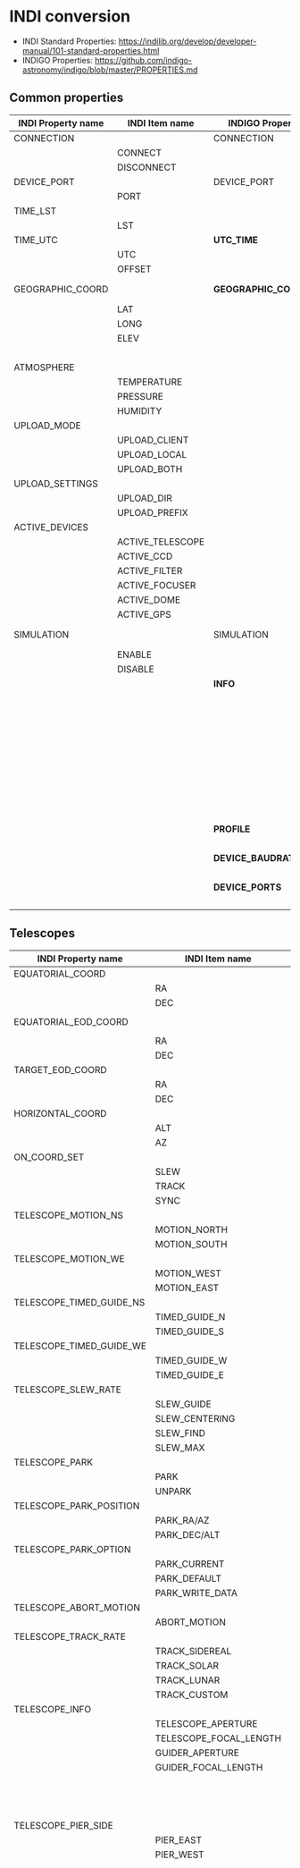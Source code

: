 # INDI conversion

* INDI Standard Properties: <https://indilib.org/develop/developer-manual/101-standard-properties.html>
* INDIGO Properties: <https://github.com/indigo-astronomy/indigo/blob/master/PROPERTIES.md>

## Common properties

| INDI Property name | INDI Item name | INDIGO Property name | INDIGO Item name | Note |
| ---- | ---- | ---- | ---- | ---- |
| CONNECTION | | CONNECTION | | - |
| | CONNECT | | **CONNECTED** | CONNECT **ED** |
| | DISCONNECT | | **DISCONNECTED** | DISCONNECT **ED** |
| DEVICE_PORT | | DEVICE_PORT | | |
| | PORT | | PORT | |
| TIME_LST | | | | |
| | LST | | | |
| TIME_UTC | | **UTC_TIME** | | **rename!** |
| | UTC | | **TIME** | **rename!** |
| | OFFSET | | OFFSET | |
| GEOGRAPHIC_COORD | | **GEOGRAPHIC_COORDINATES** | | GEOGRAPHIC_COORD **INATES** |
| | LAT | | LATITUDE | LAT **ITUDE** |
| | LONG | | LONGITUDE | LONG **ITUDE** |
| | ELEV | | ELEVATION | ELEV **ATION** |
| | | | ACCURACY | **new!** |
| ATMOSPHERE | | | | |
| | TEMPERATURE | | | |
| | PRESSURE | | | |
| | HUMIDITY | | | |
| UPLOAD_MODE | | | | |
| | UPLOAD_CLIENT | | | |
| | UPLOAD_LOCAL | | | |
| | UPLOAD_BOTH | | | |
| UPLOAD_SETTINGS | | | | |
| | UPLOAD_DIR | | | |
| | UPLOAD_PREFIX | | | |
| ACTIVE_DEVICES | | | | |
| | ACTIVE_TELESCOPE | | | |
| | ACTIVE_CCD | | | |
| | ACTIVE_FILTER | | | |
| | ACTIVE_FOCUSER | | | |
| | ACTIVE_DOME | | | |
| | ACTIVE_GPS | | | |
| SIMULATION | | SIMULATION | | (INDI: not documented) |
| | ENABLE | | **ENABLED** | ENABLE **D** |
| | DISABLE | | **DISABLED** | DISABLE **D** |
| | | **INFO** | | **new!** |
| | | | DEVICE_NAME | |
| | | | DEVICE_VERSION | |
| | | | DEVICE_INTERFACE | |
| | | | FRAMEWORK_NAME | |
| | | | FRAMEWORK_VERSION | |
| | | | DEVICE_MODEL | |
| | | | DEVICE_FIRMWARE_REVISION | |
| | | | DEVICE_HARDWARE_REVISION | |
| | | | DEVICE_SERIAL_NUMBER | |
| | | **PROFILE** | | **new!** |
| | | | PROFILE_0,... | |
| | | **DEVICE_BAUDRATE** | | **new!** |
| | | | BAUDRATE | |
| | | **DEVICE_PORTS** | | **new!** |
| | | | valid serial port name | |

## Telescopes

| INDI Property name | INDI Item name | INDIGO Property name | INDIGO Item name | Note |
| ---- | ---- | ---- | ---- | ---- |
| EQUATORIAL_COORD | | **MOUNT_EQUATORIAL_COORDINATES** | | **rename!** |
| | RA | | RA | |
| | DEC | | DEC | |
| EQUATORIAL_EOD_COORD | | | | use `MOUNT_EQUATORIAL_COORDINATES` |
| | RA | | | |
| | DEC | | | |
| TARGET_EOD_COORD | | | | ? |
| | RA | | | |
| | DEC | | | |
| HORIZONTAL_COORD | | **MOUNT_HORIZONTAL_COORDINATES** | | **rename!** |
| | ALT | | ALT | |
| | AZ | | AZ | |
| ON_COORD_SET | | **MOUNT_ON_COORDINATES_SET** | | **rename!** |
| | SLEW | | SLEW | |
| | TRACK | | TRACK | |
| | SYNC | | SYNC | |
| TELESCOPE_MOTION_NS | | **MOUNT_MOTION_DEC** | | **rename!** |
| | MOTION_NORTH | | **NORTH** | remove `MOTION_` |
| | MOTION_SOUTH | | **SOUTH** | remove `MOTION_` |
| TELESCOPE_MOTION_WE | | **MOUNT_MOTION_RA** | | **rename!** |
| | MOTION_WEST | | **WEST** | remove `MOTION_` |
| | MOTION_EAST | | **EAST** | remove `MOTION_` |
| TELESCOPE_TIMED_GUIDE_NS | | **GUIDER_GUIDE_DEC** | | **rename!** |
| | TIMED_GUIDE_N | | **NORTH** | **rename!** |
| | TIMED_GUIDE_S | | **SOUTH** | **rename!** |
| TELESCOPE_TIMED_GUIDE_WE | | **GUIDER_GUID_RA** | | **rename!** |
| | TIMED_GUIDE_W | | **WEST** | **rename!** |
| | TIMED_GUIDE_E | | **EAST** | **rename!** |
| TELESCOPE_SLEW_RATE | | **MOUNT_SLEW_RATE** | | **rename!** |
| | SLEW_GUIDE | | **GUIDE** | remove `SLEW_` |
| | SLEW_CENTERING | | **CENTERING** | remove `SLEW_` |
| | SLEW_FIND | | **FIND** | remove `SLEW_` |
| | SLEW_MAX | | **MAX** | remove `SLEW_` |
| TELESCOPE_PARK | | **MOUNT_PARK** | | **rename!** |
| | PARK | | **PARKED** | PARK **ED** |
| | UNPARK | | **UNPARKED** | UNPARK **ED** |
| TELESCOPE_PARK_POSITION | | **MOUNT_PARK_POSITION** | | **rename!** |
| | PARK_RA/AZ | | **RA** | remove `PARK_` |
| | PARK_DEC/ALT | | **DEC** | remove `PARK_` |
| TELESCOPE_PARK_OPTION | | **MOUNT_PARK_SET** | | **rename!** |
| | PARK_CURRENT | | **CURRENT** | **rename!** |
| | PARK_DEFAULT | | **DEFAULT** | **rename!** |
| | PARK_WRITE_DATA | | | |
| TELESCOPE_ABORT_MOTION | | **MOUNT_ABORT_MOTION** | | **rename!** |
| | ABORT_MOTION | | ABORT_MOTION | |
| TELESCOPE_TRACK_RATE | | **MOUNT_TRACK_RATE** | | **rename!** |
| | TRACK_SIDEREAL | | **SIDEREAL** | remove `TRACK_` |
| | TRACK_SOLAR | | **SOLAR** | remove `TRACK_` |
| | TRACK_LUNAR | | **LUNAR** | remove `TRACK_` |
| | TRACK_CUSTOM | | | |
| TELESCOPE_INFO | | **MOUNT_INFO** | | **rename!** |
| | TELESCOPE_APERTURE | | | |
| | TELESCOPE_FOCAL_LENGTH | | | |
| | GUIDER_APERTURE | | | |
| | GUIDER_FOCAL_LENGTH | | | |
| | | | MODEL | **new!** |
| | | | VENDOR | **new!** |
| | | | FIRMWARE_VERSION | **new!** |
| TELESCOPE_PIER_SIDE | | **MOUNT_SIDE_OF_PIER | | **rename!** |
| | PIER_EAST | | **EAST** | remove `PIER_` |
| | PIER_WEST | | **WEST** | remove `PIER_` |
| | | **MOUNT_LST_TIME** | | **new!** |
| | | | TIME | |
| | | **MOUNT_SET_HOST_TIME** | | **new!** |
| | | | SET | |
| | | **MOUNT_TRACKING** | | **new!** |
| | | | ON | |
| | | | OFF | |
| | | **MOUNT_GUIDE_RATE** | | **new!** |
| | | | RA | |
| | | | DEC | |
| | | **MOUNT_RAW_COORDINATES** | | **new!** |
| | | | RA | |
| | | | DEC | |
| | | | | |
| | | **MOUNT_ALIGNMENT_MODE** | | **new!** |
| | | | CONTROLLER | |
| | | | SINGLE_POINT | |
| | | | NEAREST_POINT | |
| | | | MULTI_POINT | |
| | | **MOUNT_ALIGNMENT_SELECT_POINTS** | | **new!** |
| | | | point id | |
| | | **MOUNT_ALIGNMENT_DELETE_POINTS_PROPERTY** | | **new!** |
| | | | point id | |
| | | **MOUNT_EPOCH** | | **new!** |
| | | | EPOCH | |
| | | **MOUNT_PEC** | | **new!** |
| | | | ENABLED | |
| | | | DISABLED | |
| | | **MOUNT_PEC_TRAINING** | | **new!** |
| | | | STARTED | |
| | | | STOPPED | |
| | | **GUIDER_RATE** | | **new!** |
| | | | RATE | |
| | | | DEC_RATE | |

## CCDs

| INDI Property name | INDI Item name | INDIGO Property name | INDIGO Item name | Note |
| ---- | ---- | ---- | ---- | ---- |
| CCD_EXPOSURE | | CCD_EXPOSURE | | |
| | CCD_EXPOSURE_VALUE | | **EXPOSURE** | **rename!** |
| CCD_ABORT_EXPOSURE | | CCD_ABORT_EXPOSURE | | |
| | ABORT | | **ABORT_EXPOSURE** | **rename!** |
| CCD_FRAME | | CCD_FRAME | | |
| | X | | **LEFT** | **rename!** |
| | Y | | **TOP** | **rename!** |
| | WIDTH | | WIDTH | |
| | HEIGHT | | HEIGHT | |
| | | | **BITS_PER_PIXEL** | **new!** |
| CCD_TEMPERATURE | | CCD_TEMPERATURE | | |
| | CCD_TEMPERATURE_VALUE | | **TEMPERATURE** | **rename!** |
| CCD_COOLER | | CCD_COOLER | | |
| | COOLER_ON | | **ON** | remove `COOLER_` |
| | COOLER_OFF | | **OFF** | remove `COOLER_` |
| CCD_COOLER_POWER | | CCD_COOLER_POWER | | |
| | CCD_COOLER_VALUE | | **POWER** | **rename!** |
| CCD_FRAME_TYPE | | CCD_FRAME_TYPE_PROPERTY | | |
| | FRAME_LIGHT | | **LIGHT** | remove `FRAME_` |
| | FRAME_BIAS | | **BIAS** | remove `FRAME_` |
| | FRAME_DARK | | **DARK** | remove `FRAME_` |
| | FRAME_FLAT | | **FLAT** | remove `FRAME_` |
| CCD_BINNING | | **CCD_BIN** | | **rename!** |
| | HOR_BIN | | **HORIZONTAL** | **rename!** |
| | VER_BIN | | **VERTICAL** | **rename!** |
| CCD_COMPRESSION | | **CCD_IMAGE_FORMAT** | | **rename!** |
| | CCD_COMPRESS | | | FITS? |
| | CCD_RAW | | **RAW** | remove `CCD_` |
| | | | **FITS** | CCD_COMPRESS -&gt; FITS? |
| | | | **XISF** | **new!** |
| | | | **JPEG** | **new!** |
| CCD_FRAME_RESET | | | | |
| | RESET | | | |
| CCD_INFO | | CCD_INFO | | |
| | CCD_MAX_X | | **WIDTH** | **rename!** |
| | CCD_MAX_Y | | **HEIGHT** | **rename!** |
| | CCD_PIXEL_SIZE | | **PIXEL_SIZE** | remove `CCD_` |
| | CCD_PIXEL_SIZE_X | | **PIXEL_WIDTH** | **rename!** |
| | CCD_PIXEL_SIZE_Y | | **PIXEL_HEIGHT** | **rename!** |
| | CCD_BITSPERPIXEL | | **BITS_PER_PIXEL** | **rename!** |
| | | | **MAX_HORIZONTAL_BIN** | **new!** |
| | | | **MAX_VERTICAL_BIN** | **new!** |
| CCD_CFA | | | | |
| | CFA_OFFSET_X | | | |
| | CFA_OFFSET_Y | | | |
| | CFA_TYPE | | | |
| CCD1 | | **CCD_IMAGE** | | **rename!** |
| | CCD1 | | **IMAGE** | **rename!** |
| UPLOAD_MODE | | **CCD_UPLOAD_MODE** | | INDI Common property -&gt; INDIGO CCD property |
| | UPLOAD_CLIENT | | **CLIENT** | remove `UPLOAD_` |
| | UPLOAD_LOCAL | | **LOCAL** | remove `UPLOAD_` |
| | UPLOAD_BOTH | | **BOTH** | remove `UPLOAD_` |
| | | **CCD_LOCAL_MODE** | | **new!** |
| | | | DIR | |
| | | | PREFIX | |
| STREAMING_EXPOSURE | | **CCD_STREAMING** | | INDI Streaming property -&gt; INDIGO CCD Property |
| | STREAMING_EXPOSURE_VALUE | | **EXPOSURE** | **rename!** |
| | STREAMING_DIVISOR_VALUE | | | ? |
| | | | **COUNT** | **new!** |
| | | **CCD_MODE** | | **new!** |
| | | | mode identifier | |
| | | **CCD_READ_MODE** | | **new!** |
| | | | HIGH_SPEED | |
| | | | LOW_NOISE | |
| | | **CCD_GAIN** | | |
| | | | GAIN | |
| | | **CCD_OFFSET** | | |
| | | | OFFSET | |
| | | **CCD_GAMMA** | | |
| | | | GAMMA | |
| | | **CCD_IMAGE_FILE** | | **new!** |
| | | | FILE | |
| | | **CCD_FITS_HEADERS** | | **new!** |
| | | | HEADER_1,... | |
| | | **CCD_PREVIEW** | | **new!** |
| | | | ENABLED | |
| | | | DISABLED | |
| | | **CCD_PREVIEW_IMAGE** | | **new!** |
| | | | IMAGE | |

## Streamings

| INDI Property name | INDI Item name | INDIGO Property name | INDIGO Item name | Note |
| ---- | ---- | ---- | ---- | ---- |
| CCD_VIDEO_STREAM | | | | |
| | STREAM_ON | | | |
| | STREAM_OFF | | | |
| STREAMING_EXPOSURE | | **CCD_STREAMING** | | INDI Streaming property -&gt; INDIGO CCD Property |
| | STREAMING_EXPOSURE_VALUE | | **EXPOSURE** | **rename!** |
| | STREAMING_DIVISOR_VALUE | | | ? |
| | | | **COUNT** | **new!** |
| FPS | | | | |
| | EST_FPS | | | |
| | AVG_FPS | | | |
| RECORD_FILE | | | | |
| | RECORD_FILE_DIR | | | |
| | RECORD_FILE_NAME | | | |
| RECORD_OPTIONS | | | | |
| | RECORD_DURATION | | | |
| | RECORD_FRAME_TOTAL | | | |
| RECORD_STREAM | | | | |
| | RECORD_ON | | | |
| | RECORD_DURATION_ON | | | |
| | RECORD_FRAME_ON | | | |
| | RECORD_OFF | | | |

## Filter wheels

| INDI Property name | INDI Item name | INDIGO Property name | INDIGO Item name | Note |
| ---- | ---- | ---- | ---- | ---- |
| FILTER_SLOT | | **WHEEL_SLOT** | | **rename!** |
| | FILTER_SLOT_VALUE | | **SLOT** | **rename!** |
| FILTER_NAME | | | | FILTER_NAME (Text) -&gt; FILTER_SLOT_NAME (Switch) |
| | FILTER_NAME_VALUE | | | |
| | | **WHEEL_SLOT_NAME** | | FILTER_NAME (Text) -&gt; FILTER_SLOT_NAME (Switch) |
| | | | SLOT_NAME_1,... | |
| | | **WHEEL_SLOT_OFFSET** | | **new!** |
| | | | SLOT_OFFSET_1,... | |

## Focusers

| INDI Property name | INDI Item name | INDIGO Property name | INDIGO Item name | Note |
| ---- | ---- | ---- | ---- | ---- |
| FOCUS_SPEED | | **FOCUSER_SPEED** | | **rename!** |
| | FOCUS_SPEED_VALUE | | **SPEED** | **rename!** |
| FOCUS_MOTION | | **FOCUSER_DIRECTION** | | **rename!** |
| | FOCUS_INWARD | | **MOVE_INWARD** | **rename!** |
| | FOCUS_OUTWARD | | **MOVE_OUTWARD** | **rename!** |
| FOCUS_TIMER | | | | |
| | FOCUS_TIMER_VALUE | | | |
| REL_FOCUS_POSITION | | | | use FOCUSER_POSITION |
| | FOCUS_RELATIVE_POSITION | | | |
| ABS_FOCUS_POSITION | | | | use FOCUSER_POSITION |
| | FOCUS_ABSOLUTE_POSITION | | | |
| FOCUS_MAX | | | | |
| | FOCUS_MAX_VALUE | | | |
| FOCUS_REVERSE_MOTION | | **FOCUSER_REVERSE_MOTION** | | **rename!** |
| | ENABLED | | ENABLED | |
| | DISABLED | | DISABLED | |
| FOCUS_ABORT_MOTION | | **FOCUSER_ABORT_MOTION** | | **rename!** |
| | ABORT | | **ABORT_MOTION** | **rename!** |
| FOCUS_SYNC | | | | |
| | FOCUS_SYNC_VALUE | | | |
| | | **FOCUSER_STEPS** | | **new!** |
| | | | STEPS | |
| | | **FOCUSER_ON_POSITION_SET** | | |
| | | | GOTO | |
| | | | SYNC | |
| | | **FOCUSER_POSITION** | | **new!** |
| | | | POSITION | |
| | | **FOCUSER_TEMPERATURE** | | **new!** |
| | | | TEMPERATURE | |
| | | | | |
| | | **FOCUSER_BACKLASH** | | **new!** |
| | | | BACKLASH | |
| | | **FOCUSER_COMPENSATION** | | **new!** |
| | | | COMPENSATION | |
| | | | PERIOD | |
| | | | THRESHOLD | |
| | | **FOCUSER_MODE** | | **new!** |
| | | | MANUAL | |
| | | | AUTOMATIC | |
| | | **FOCUSER_LIMITS** | | **new!** |
| | | | MIN_POSITION | |
| | | | MAX_POSITION | |

## Domes

| INDI Property name | INDI Item name | INDIGO Property name | INDIGO Item name | Note |
| ---- | ---- | ---- | ---- | ---- |
| DOME_SPEED | | | | |
| | DOME_SPEED_VALUE | | | |
| DOME_MOTION | | | | |
| | DOME_CW | | | |
| | DOME_CCW | | | |
| DOME_TIMER | | | | |
| | DOME_TIMER_VALUE | | | |
| REL_DOME_POSITION | | | | |
| | DOME_RELATIVE_POSITION | | | |
| ABS_DOME_POSITION | | | | |
| | DOME_ABSOLUTE_POSITION | | | |
| DOME_ABORT_MOTION | | | | |
| | ABORT | | | |
| DOME_SHUTTER | | | | |
| | SHUTTER_OPEN | | | |
| | SHUTTER_CLOSE | | | |
| DOME_GOTO | | | | |
| | DOME_HOME | | | |
| | DOME_PARK | | | |
| DOME_PARAMS | | | | |
| | HOME_POSITION | | | |
| | PARK_POSITION | | | |
| | AUTOSYNC_THRESHOLD | | | |
| DOME_AUTOSYNC | | | | |
| | DOME_AUTOSYNC_ENABLE | | | |
| | DOME_AUTOSYNC_DISABLE | | | |
| DOME_MEASUREMENTS | | | | |
| | DM_DOME_RADIUS | | | |
| | DOME_SHUTTER_WIDTH | | | |
| | DM_NORTH_DISPLACEMENT | | | |
| | DM_EAST_DISPLACEMENT | | | |
| | DM_UP_DISPLACEMENT | | | |
| | DM_OTA_OFFSET | | | |
